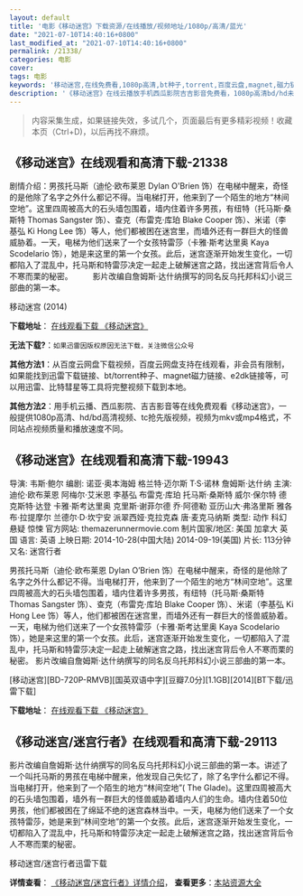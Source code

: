 ```yaml
---
layout: default
title: '电影《移动迷宫》下载资源/在线播放/视频地址/1080p/高清/蓝光'
date: "2021-07-10T14:40:16+0800"
last_modified_at: "2021-07-10T14:40:16+0800"
permalink: /21338/
categories: 电影
cover:
tags: 电影
keywords: '移动迷宫,在线免费看,1080p高清,bt种子,torrent,百度云盘,magnet,磁力链,迅雷下载资源'
description: '《移动迷宫》在线云播放手机西瓜影院吉吉影音免费看，1080p高清bd/hd未删减完整版和tc抢先枪版，mkv/mp4格式，附带bt/torrent种子、magnet/磁力链、百度云盘、网盘资源迅雷下载链接'
---
```


>内容采集生成，如果链接失效，多试几个，页面最后有更多精彩视频！收藏本页（Ctrl+D)，以后再找不麻烦。


## 《移动迷宫》在线观看和高清下载-21338

剧情介绍：男孩托马斯（迪伦·欧布莱恩 Dylan O'Brien 饰）在电梯中醒来，奇怪的是他除了名字之外什么都记不得。当电梯打开，他来到了一个陌生的地方“林间空地”。这里四周被高大的石头墙包围着，墙内住着许多男孩，有纽特（托马斯·桑斯特 Thomas Sangster 饰）、查克（布雷克·库珀 Blake Cooper 饰）、米诺（李基弘 Ki Hong Lee 饰）等人，他们都被困在迷宫里，而墙外还有一群巨大的怪兽威胁着。一天，电梯为他们送来了一个女孩特雷莎（卡雅·斯考达里奥 Kaya Scodelario 饰），她是来这里的第一个女孩。此后，迷宫逐渐开始发生变化，一切都陷入了混乱中，托马斯和特雷莎决定一起走上破解迷宫之路，找出迷宫背后令人不寒而栗的秘密。  　　影片改编自詹姆斯·达什纳撰写的同名反乌托邦科幻小说三部曲的第一本。


移动迷宫 (2014)

**下载地址**： [在线观看下载 《移动迷宫》](https://www.btbtdy.me/btdy/dy1331.html) 


**无法下载?**：`如果迅雷因版权原因无法下载，关注微信公众号 `

**其他方法1**：从百度云网盘下载视频，百度云网盘支持在线观看，非会员有限制，如果能找到迅雷下载链接、bt/torrent种子、magnet磁力链接、e2dk链接等，可以用迅雷、比特彗星等工具将完整视频下载到本地。

**其他方法2**：用手机云播、西瓜影院、吉吉影音等在线免费观看《移动迷宫》，一般提供1080p高清、hd/bd高清视频、tc抢先版视频，视频为mkv或mp4格式，不同站点视频质量和播放速度不同。


## 《移动迷宫》在线观看和高清下载-19943

导演: 韦斯·鲍尔 编剧: 诺亚·奥本海姆 格兰特·迈尔斯 T·S·诺林 詹姆斯·达什纳 主演: 迪伦·欧布莱恩 阿梅尔·艾米恩 李基弘 布雷克·库珀 托马斯·桑斯特 威尔·保尔特 德克斯特·达登 卡雅·斯考达里奥 克里斯·谢菲尔德 乔·阿德勒 亚历山大·弗洛里斯 雅各布·拉提摩尔 兰德尔·D·坎宁安 派翠西娅·克拉克森 唐·麦克马纳斯 类型: 动作 科幻 悬疑 惊悚 官方网站: themazerunnermovie.com 制片国家/地区: 美国 加拿大 英国 语言: 英语 上映日期: 2014-10-28(中国大陆) 2014-09-19(美国) 片长: 113分钟 又名: 迷宫行者

男孩托马斯（迪伦·欧布莱恩 Dylan O’Brien 饰）在电梯中醒来，奇怪的是他除了名字之外什么都记不得。当电梯打开，他来到了一个陌生的地方“林间空地”。这里四周被高大的石头墙包围着，墙内住着许多男孩，有纽特（托马斯·桑斯特 Thomas Sangster 饰）、查克（布雷克·库珀 Blake Cooper 饰）、米诺（李基弘 Ki Hong Lee 饰）等人，他们都被困在迷宫里，而墙外还有一群巨大的怪兽威胁着。一天，电梯为他们送来了一个女孩特雷莎（卡雅·斯考达里奥 Kaya Scodelario 饰），她是来这里的第一个女孩。此后，迷宫逐渐开始发生变化，一切都陷入了混乱中，托马斯和特雷莎决定一起走上破解迷宫之路，找出迷宫背后令人不寒而栗的秘密。 影片改编自詹姆斯·达什纳撰写的同名反乌托邦科幻小说三部曲的第一本。


[移动迷宫][BD-720P-RMVB][国英双语中字][豆瓣7.0分][1.1GB][2014][BT下载/迅雷下载]

**下载地址**： [在线观看下载 《移动迷宫》](https://www.btdx8.com/torrent/the_maze_runner_2014.html) 


## 《移动迷宫/迷宫行者》在线观看和高清下载-29113

影片改编自詹姆斯·达什纳撰写的同名反乌托邦科幻小说三部曲的第一本。讲述了一个叫托马斯的男孩在电梯中醒来，他发现自己失忆了，除了名字什么都记不得。当电梯打开，他来到了一个陌生的地方“林间空地”( The Glade)。这里四周被高大的石头墙包围着，墙外有一群巨大的怪兽威胁着墙内人们的生命。墙内住着50位男孩，他们都被困在了绵延不绝的迷宫森林当中。一天，电梯为他们送来了一个女孩特雷莎，她是来到&ldquo;林间空地”的第一个女孩。此后，迷宫逐渐开始发生变化，一切都陷入了混乱中，托马斯和特雷莎决定一起走上破解迷宫之路，找出迷宫背后令人不寒而栗的秘密。<!---剧情end--->


移动迷宫/迷宫行者迅雷下载

**详情查看**： [《移动迷宫/迷宫行者》详情介绍](/movie/29113/)， **查看更多**：[本站资源大全](/movie/t/all/)

